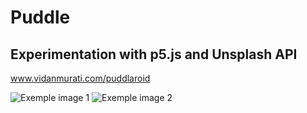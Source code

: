 # Puddle
## Experimentation with p5.js and Unsplash API
www.vidanmurati.com/puddlaroid

![Exemple image 1](https://i.ibb.co/WKbtTGt/Thu-Jul-1-10-03-25-AM-CEST-2021.png)
![Exemple image 2](https://i.ibb.co/xMhH1sr/Thu-Jul-1-10-06-50-AM-CEST-2021.png)
